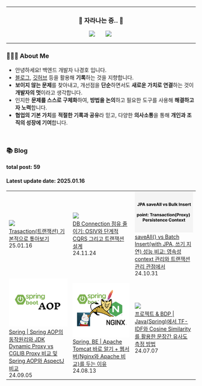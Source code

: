 <hr>
<h3 align="center"> 🌱 자라나는 중.. 🌱 </h3>
<p align="center"> 
    <a href="https://www.instagram.com/guuardna_/"> <img src="http://img.shields.io/badge/-instagram-22222a?style=flat&logo=Instagram&link=https://www.instagram.com/guuardna_/" style="height : auto; margin-left : 10px; margin-right : 10px;"/></a>&nbsp
    <a href="https://hoya324.tistory.com/"><img src="http://img.shields.io/badge/-Tistory-000000?style=flat&logo=Tistory&link=https://hoya324.tistory.com/" style="height : auto; margin-left : 10px; margin-right : 10px;"/></a>&nbsp
</p>

<hr>

### 👨🏻‍🌾 About Me

- 안녕하세요! 백엔드 개발자 나경호 입니다.
- [블로그](https://hoya324.tistory.com/), [깃허브](https://github.com/Hoya324) 등을 활용해 **기록**하는 것을 지향합니다.
- **보이지 않는 문제**를 찾아내고, 개선점을 **단순**하면서도 **새로운 가치로 연결**하는 것이 **개발자의 멋**이라고 생각합니다.
- 인지한 **문제를 스스로 구체화**하여, **방법을 논의**하고 필요한 도구를 사용해 **해결하고자 노력**합니다.
- **협업의 기본 가치**를 **적절한 기록과 공유**라 믿고, 다양한 **의사소통**을 통해 **개인과 조직의 성장에 기여**합니다.

<br/>

### 📚 Blog 
#### total post: 59
#### Latest update date: 2025.01.16
<table><tbody><tr>
    <td width=200px">
<a href="https://hoya324.tistory.com/58">
    <img width="180px" display="block" margin-left="auto" margin-right="auto" text-align="center" src="https://i1.daumcdn.net/thumb/C230x300/?fname=https://blog.kakaocdn.net/dn/DG71s/btsLP4Vzym2/IsFttKBbmkeQSIKv7B85K1/img.png"/><br/>
    <div>Trasaction(트랜잭션) 기본적으로 톺아보기</div>
</a>
<div>25.01.16</div>
</td>
        <td width=200px">
<a href="https://hoya324.tistory.com/58">
    <img width="180px" display="block" margin-left="auto" margin-right="auto" text-align="center" src="https://i1.daumcdn.net/thumb/C230x300/?fname=https://blog.kakaocdn.net/dn/bf8W1Z/btsKTINZChS/YfnX0YPj1JZkEihlYqjsK0/img.png"/><br/>
    <div>DB Connection 점유 줄이기: OSIV와 단계적 CQRS 그리고 트랜잭션 설계</div>
</a>
<div>24.11.24</div>
</td>
    <td width=200px">
    <a href="https://hoya324.tistory.com/entry/JPA-saveAll-vs-Bulk-Insert-%EC%84%B1%EB%8A%A5-%EB%B9%84%EA%B5%90-%EC%98%81%EC%86%8D%EC%84%B1-context-%EA%B4%80%EB%A6%AC%EC%99%80-%ED%8A%B8%EB%9E%9C%EC%9E%AD%EC%85%98-%EA%B4%80%EB%A6%AC-%EA%B4%80%EC%A0%90%EC%97%90%EC%84%9C">
        <img width="180px" display="block" margin-left="auto" margin-right="auto" text-align="center" src="/img/64.png"/><br/>
        <div>saveAll() vs Batch Insert(with JPA, 쓰기 지연) 성능 비교: 영속성 context 관리와 트랜잭션 관리 관점에서 </div>
    </a>
    <div>24.10.31</div>
</td>
</tr>
<tr>
    <td width=200px">
<a href="https://hoya324.tistory.com/62">
<img width="180px" display="block" margin-left="auto" margin-right="auto" text-align="center" src="/img/62.png"/><br/>
<div>Spring | Spring AOP의 동작원리와 JDK Dynamic Proxy vs CGLIB Proxy 비교 및 Spring AOP와 AspectJ 비교</div>
</a>
<div>24.09.05</div>
</td>
<td width=200px">
<a href="https://hoya324.tistory.com/60">
    <img width="180px" display="block" margin-left="auto" margin-right="auto" text-align="center" src="/img/60.png"/><br/>
    <div>Spring, BE | Apache Tomcat 바로 알기 + 웹서버(Nginx와 Apache 비교)를 두는 이유</div>
</a>
<div>24.08.13</div>
</td>
<td width=200px">
<a href="https://hoya324.tistory.com/57">
<img width="180px" display="block" margin-left="auto" margin-right="auto" text-align="center" src="/img/57.png"/><br/>
<div>프로젝트 & BDP | Java(Spring)에서 TF-IDF와 Cosine Similarity를 활용한 문장간 유사도 측정 방법</div>
</a>
<div>24.07.07</div>
</td>
</tr>
</tbody></table>
